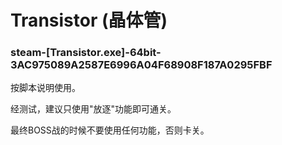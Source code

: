 # Transistor (晶体管)

### steam-[Transistor.exe]-64bit-3AC975089A2587E6996A04F68908F187A0295FBF
按脚本说明使用。

经测试，建议只使用"放逐"功能即可通关。

最终BOSS战的时候不要使用任何功能，否则卡关。